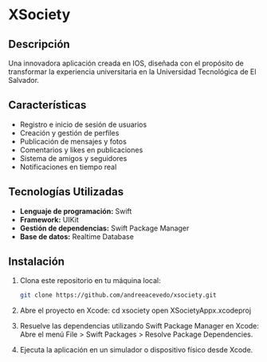 # XSociety
## Descripción
Una innovadora aplicación creada en IOS, diseñada con el propósito de transformar la experiencia universitaria en la Universidad Tecnológica de El Salvador.

## Características

- Registro e inicio de sesión de usuarios
- Creación y gestión de perfiles
- Publicación de mensajes y fotos
- Comentarios y likes en publicaciones
- Sistema de amigos y seguidores
- Notificaciones en tiempo real

## Tecnologías Utilizadas

- **Lenguaje de programación:** Swift
- **Framework:** UIKit
- **Gestión de dependencias:** Swift Package Manager
- **Base de datos:** Realtime Database

## Instalación

1. Clona este repositorio en tu máquina local:
   ```sh
   git clone https://github.com/andreeacevedo/xsociety.git

2. Abre el proyecto en Xcode:
   cd xsociety
   open XSocietyAppx.xcodeproj

3. Resuelve las dependencias utilizando Swift Package Manager en Xcode:
   Abre el menú File > Swift Packages > Resolve Package Dependencies.

4. Ejecuta la aplicación en un simulador o dispositivo físico desde Xcode.
